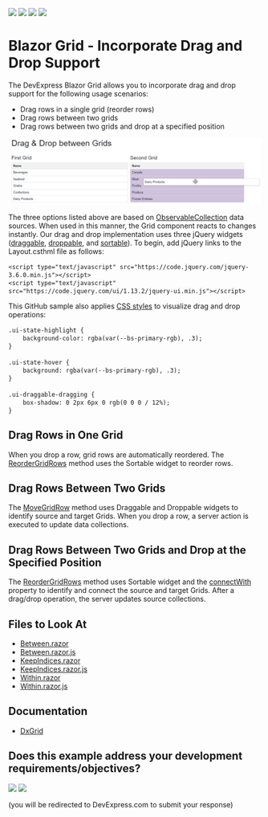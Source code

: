 <!-- default badges list -->
![](https://img.shields.io/endpoint?url=https://codecentral.devexpress.com/api/v1/VersionRange/525275809/24.2.1%2B)
[![](https://img.shields.io/badge/Open_in_DevExpress_Support_Center-FF7200?style=flat-square&logo=DevExpress&logoColor=white)](https://supportcenter.devexpress.com/ticket/details/T1109419)
[![](https://img.shields.io/badge/📖_How_to_use_DevExpress_Examples-e9f6fc?style=flat-square)](https://docs.devexpress.com/GeneralInformation/403183)
[![](https://img.shields.io/badge/💬_Leave_Feedback-feecdd?style=flat-square)](#does-this-example-address-your-development-requirementsobjectives)
<!-- default badges end -->

# Blazor Grid - Incorporate Drag and Drop Support

The DevExpress Blazor Grid allows you to incorporate drag and drop support for the following usage scenarios:

- Drag rows in a single grid (reorder rows)
- Drag rows between two grids
- Drag rows between two grids and drop at a specified position

![Drag between two grids](result.png)

The three options listed above are based on [ObservableCollection](https://docs.microsoft.com/en-us/dotnet/api/system.collections.objectmodel.observablecollection-1?view=net-6.0) data sources. When used in this manner, the Grid component reacts to changes instantly. Our drag and drop implementation uses three jQuery widgets ([draggable](https://jqueryui.com/draggable/), [droppable](https://jqueryui.com/droppable/), and [sortable](https://jqueryui.com/sortable/)). To begin, add jQuery links to the Layout.csthml file as follows:

```
<script type="text/javascript" src="https://code.jquery.com/jquery-3.6.0.min.js"></script>
<script type="text/javascript" src="https://code.jquery.com/ui/1.13.2/jquery-ui.min.js"></script>
```

This GitHub sample also applies [CSS styles](./CS/GridDragAndDrop/wwwroot/css/site.css) to visualize drag and drop operations:

```
.ui-state-highlight {
    background-color: rgba(var(--bs-primary-rgb), .3);
}

.ui-state-hover {
    background: rgba(var(--bs-primary-rgb), .3);
}

.ui-draggable-dragging {
    box-shadow: 0 2px 6px 0 rgb(0 0 0 / 12%);
}
```

## Drag Rows in One Grid

When you drop a row, grid rows are automatically reordered. The [ReorderGridRows](./CS/GridDragAndDrop/Pages/Within.razor#L68) method uses the Sortable widget to reorder rows.

## Drag Rows Between Two Grids

The [MoveGridRow](./CS/GridDragAndDrop/Pages/Between.razor#L88) method uses Draggable and Droppable widgets to identify source and target Grids. When you drop a row, a server action is executed to update data collections.

## Drag Rows Between Two Grids and Drop at the Specified Position

The [ReorderGridRows](./CS/GridDragAndDrop/Pages/KeepIndices.razor#L91) method uses Sortable widget and the [connectWith](./CS/GridDragAndDrop/Pages/KeepIndices.razor.js#L23) property to identify and connect the source and target Grids. After a drag/drop operation, the server updates source collections.

## Files to Look At

- [Between.razor](./CS/GridDragAndDrop/Pages/Between.razor)
- [Between.razor.js](./CS/GridDragAndDrop/Pages/Between.razor.js)
- [KeepIndices.razor](./CS/GridDragAndDrop/Pages/KeepIndices.razor)
- [KeepIndices.razor.js](./CS/GridDragAndDrop/Pages/KeepIndices.razor.js)
- [Within.razor](./CS/GridDragAndDrop/Pages/Within.razor)
- [Within.razor.js](./CS/GridDragAndDrop/Pages/Within.razor.js)

## Documentation

- [DxGrid](https://docs.devexpress.com/Blazor/DevExpress.Blazor.DxGrid)
<!-- feedback -->
## Does this example address your development requirements/objectives?

[<img src="https://www.devexpress.com/support/examples/i/yes-button.svg"/>](https://www.devexpress.com/support/examples/survey.xml?utm_source=github&utm_campaign=blazor-grid-drag-and-drop&~~~was_helpful=yes) [<img src="https://www.devexpress.com/support/examples/i/no-button.svg"/>](https://www.devexpress.com/support/examples/survey.xml?utm_source=github&utm_campaign=blazor-grid-drag-and-drop&~~~was_helpful=no)

(you will be redirected to DevExpress.com to submit your response)
<!-- feedback end -->
